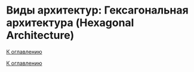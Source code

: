 # Виды архитектур: Гексагональная архитектура (Hexagonal Architecture)

<!--

-->

[К оглавлению](../../README.md)



[К оглавлению](../../README.md)
